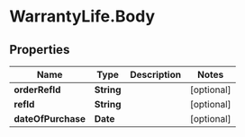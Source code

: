 # WarrantyLife.Body

## Properties
Name | Type | Description | Notes
------------ | ------------- | ------------- | -------------
**orderRefId** | **String** |  | [optional] 
**refId** | **String** |  | [optional] 
**dateOfPurchase** | **Date** |  | [optional] 


